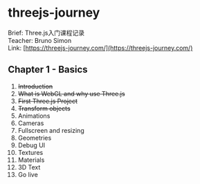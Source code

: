 # threejs-journey
Brief: Three.js入门课程记录<br>
Teacher: Bruno Simon<br>
Link: [https://threejs-journey.com/](https://threejs-journey.com/)

## Chapter 1 - Basics
1. ~~Introduction~~
2. ~~What is WebGL and why use Three.js~~
3. ~~First Three.js Project~~
4. ~~Transform objects~~
5. Animations
6. Cameras
7. Fullscreen and resizing
8. Geometries
9. Debug UI
10. Textures
11. Materials
12. 3D Text
13. Go live
